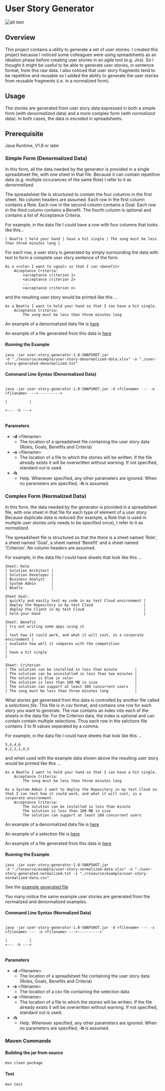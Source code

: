 # User Story Generator

![alt text][image]

[image]: ./resource/image/Buchdrucker-1568.png "Image by Jost_Amman ... Eygentliche Beschreibung aller Stände auff Erden, hoher und nidriger, geistlicher und weltlicher, aller Künsten, Handwercken und Händeln ... from https://commons.wikimedia.org/w/index.php?curid=207246"

## Overview

This project contains a utility to generate a set of user stories. I created
this project because I noticed some colleagues were using spreadsheets as an ideation phase before 
creating user stories in an agile tool (e.g. Jira).   So I thought
it might be useful to be able to generate user stories, in sentence format, from this
raw data.  I also noticed that user story fragments tend to be repetitive and reusable
so I added the ability to generate the user stories from reusable fragments (i.e. in a normalized form).

## Usage

The stories are generated from user story data expressed in both
a simple form (with *denormalized* data) and a more complex form (with *normalized* data).  In both cases, the data is encoded in spreadsheets.

## Prerequisite

Java Runtime, V1.8 or later

###  Simple Form (Denormalized Data)

In this form, all the data needed by the generator is provided in a single spreadsheet file, with one sheet in that file.  Because
it can contain repetitive data (e.g. multiple occurances of the same Role) I refer to it as *denormalized*. 

The spreadsheet file is structured to contain the four columns in the first
sheet.  No column headers are assumed.  Each row in the first column contains a Role. 
Each row in the second column contains a Goal.  Each row in the third column contains a
Benefit.  The fourth column is optional and contains a list of Acceptance Criteria.  

For example, in the data file I could have a row with four columns that looks like this...
```
| Beatle | hold your hand | have a hit single | The song must be less than three minutes long |
``` 
For each row, a user story is generated by simply surrounding the data with text 
to form a complete user story sentence of the form.
``` 
As a <role> I want to <goal> so that I can <benefit>
    Acceptance Criteria:
        <acceptance criterion 1>
        <acceptance criterion 2>
        ...
        <acceptance criterion n>
```
and the resulting user story would be printed like this ...
```
As a Beatle I want to hold your hand so that I can have a hit single.
	Acceptance Criteria:
		The song must be less than three minutes long
```
An example of a denormalized data file is [here](./resource/example/user-story-denormalized-data.xlsx)

An example of a file generated from this data is [here](./resource/example/user-story-generated.txt)

#### Running the Example 
```
java -jar user-story-generator-1.0-SNAPSHOT.jar 
-d "./resource/example/user-story-denormalized-data.xlsx" -o "./user-story-generated-denormalized.txt"

```
#### Command Line Syntax (Denormalized Data)

```
                                    
java -jar user-story-generator-1.0-SNAPSHOT.jar -d <filename> --- -o <filename> ---+----------+
                                                                                   |          |
                                                                                   +--- -h ---+       
                 
```

#### Parameters

   * **-d** \<filename\>
      *  The location of a spreadsheet file containing the user story data (Roles, Goals, Benefits and Criteria)
   * **-o** \<filename\>
        *  The location of a file to which the stories will be written.  If the file
         already exists it will be overwritten without warning.  If not specified,
         standard out is used.
   * **-h**
      * Help.  Whenever specified, any other parameters are ignored.  When no parameters are specified, **-h** is assumed.
 
### Complex Form (Normalized Data)

In this form, the data needed by the generator is provided in a spreadsheet file, with one sheet
in that file for each type of element of a user story.  Because duplicate
 data is reduced (for example, a Role that is used in multiple user
 stories only needs to be specified once),
I refer to it as *normalized*. 

The spreadsheet file is structured so that the there is a sheet named 'Role', a sheet named
'Goal', a sheet named 'Benefit' and a sheet named 'Criterion'.
No column headers are assumed.   

For example, in the data file I could have sheets that look like this ...
```
Sheet: Role
| Solution Architect | 
| Solution Developer | 
| Business Analyst   | 
| System Admin       | 
| Beatle             | 

Sheet Goal:
| quickly and easily test my code in my test Cloud environment | 
| deploy the Repository in my test Cloud                       | 
| deploy the Client in my test Cloud                           | 
| hold your hand                                               | 

Sheet: Benefit
| try out writing some apps using it                                        |         
| test how it could work, and what it will cost, in a corporate environment |
| evaluate how well it compares with the competition                        |
| have a hit single                                                         |

Sheet: Criterion
| The solution can be installed in less than minute        | 
| The solution can be uninstalled in less than two minutes | 
| The solution is blue in color                            | 
| The solution is less than 100 MB in size                 | 
| The solution can support at least 100 concurrent users   | 
| The song must be less than three minutes long            | 
``` 

What stories get generated from this data is controlled by another file called a *selections file*.
This file is in csv format, and contains one row for each story you want to generate.  The row
contains an index into each of the sheets in the data file.  For the Criterion data, the index is
optional and can contain contain multiple selections.   Thus each row in the selctions file 
contains 3 to N values separated 
by a comma.  

For example, in the data file I could have sheets that look like this ...
```
5,4,4,6
4,2,2,1,4,5
```
and when used with the example data shown above the resulting user story would be printed like this ...
```
As a Beatle I want to hold your hand so that I can have a hit single.
	Acceptance Criteria:
		The song must be less than three minutes long

As a System Admin I want to deploy the Repository in my test Cloud so that I can test how it could work, and what it will cost, in a corporate environment.
	Acceptance Criteria:
		The solution can be installed in less than minute
		The solution is less than 100 MB in size
		The solution can support at least 100 concurrent users

```
An example of a denormalized data file is [here](./resource/example/user-story-normalized-data.xlsx)

An example of a selection file is [here](./resource/example/user-story-normalized-data.csv)

An example of a file generated from this data is [here](./resource/example/user-story-generated.txt)

#### Running the Example 
```
java -jar user-story-generator-1.0-SNAPSHOT.jar 
-d "./resource/example/user-story-normalized-data.xlsx" -o "./user-story-generated-normalized.txt -s "./resource/example/user-story-normalized-data.csv"

```

See the [example generated file](./resource/example/user-story-generated.txt)

You many notice the same example user stories are generated from the normalized and denormalized
examples.

#### Command Line Syntax (Normalized Data)
```
                        
java -jar user-story-generator-1.0-SNAPSHOT.jar -d <filename> --- -s <filename> --- -o <filename> ---+----------+
                                                                                                     |          |                                                                                                    +--- -h ---+       
                  
```

#### Parameters

   * **-d** \<filename\>
      *  The location of a spreadsheet file containing the user story data (Roles, Goals, Benefits and Criteria)
   * **-s** \<filename\>
        *  The location of a csv file containing the selection data
   * **-o** \<filename\>
        *  The location of a file to which the stories will be written.  If the file
         already exists it will be overwritten without warning.  If not specified, standard out
         is used.
   * **-h**
      * Help.  Whenever specified, any other parameters are ignored.  When no parameters are specified, **-h** is assumed.
  

### Maven Commands

#### Building the jar from source

```
mvn clean package 

```

#### Test

```
mvn test 

```


